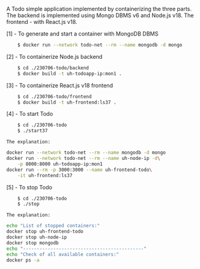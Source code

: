 A Todo simple application implemented by containerizing the three parts.
The backend is implemented using Mongo DBMS v6 and Node.js v18.
The frontend - with React.js v18.

[1] - To generate and start a container with MongoDB DBMS
```bash
    $ docker run --network todo-net --rm --name mongodb -d mongo
```

[2] - To containerize Node.js backend
```bash
    $ cd ./230706-todo/backend
    $ docker build -t uh-todoapp-ip:mon1 .
```

[3] - To containerize React.js v18 frontend
```bash
    $ cd ./230706-todo/frontend
    $ docker build -t uh-frontend:ls37 .

```

[4] - To start Todo
```bash
    $ cd ./230706-todo
    $ ./start37
```
`The explanation:`
```bash
docker run --network todo-net --rm --name mongodb -d mongo
docker run --network todo-net --rm --name uh-node-ip -d\
    -p 8000:8000 uh-todoapp-ip:mon1
docker run --rm -p 3000:3000 --name uh-frontend-todo\
    -it uh-frontend:ls37
```

[5] - To stop Todo
```bash
    $ cd ./230706-todo
    $ ./stop
```
`The explanation:`
```bash
echo "List of stopped containers:"
docker stop uh-frontend-todo
docker stop uh-node-ip
docker stop mongodb
echo "--------------------------------------------"
echo "Check of all available containers:"
docker ps -a
```
